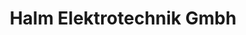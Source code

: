 ---
title: "Halm Elektrotechnik Gmbh"
url: /sankt-augustin/halm-elektrotechnik-gmbh/
shop: Elektronik
---